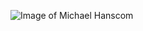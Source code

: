 ![Image of Michael Hanscom](https://michaelhans.com/eclecticism/wp-content/uploads/2016/11/mhanscom-678x1024.png)
